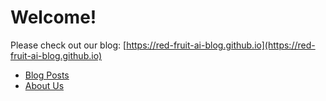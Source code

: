 # Welcome!

Please check out our blog: [https://red-fruit-ai-blog.github.io](https://red-fruit-ai-blog.github.io)

* [Blog Posts](https://red-fruit-ai-blog.github.io)
* [About Us](https://red-fruit-ai-blog.github.io/about)
